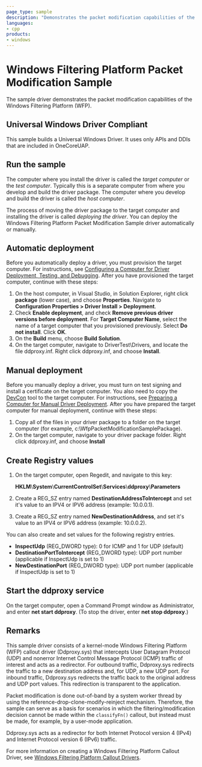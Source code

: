 ```yaml
---
page_type: sample
description: "Demonstrates the packet modification capabilities of the Windows Filtering Platform (WFP)."
languages:
- cpp
products:
- windows
---
```


<!---
    name: Windows Filtering Platform Packet Modification Sample
    platform: KMDF
    language: cpp
    category: Network
    description: Demonstrates the packet modification capabilities of the Windows Filtering Platform (WFP).
    samplefwlink: http://go.microsoft.com/fwlink/p/?LinkId=617930
--->

# Windows Filtering Platform Packet Modification Sample

The sample driver demonstrates the packet modification capabilities of the Windows Filtering Platform (WFP).

## Universal Windows Driver Compliant

This sample builds a Universal Windows Driver. It uses only APIs and DDIs that are included in OneCoreUAP.

Run the sample
--------------

The computer where you install the driver is called the *target computer* or the *test computer*. Typically this is a separate computer from where you develop and build the driver package. The computer where you develop and build the driver is called the *host computer*.

The process of moving the driver package to the target computer and installing the driver is called *deploying the driver*. You can deploy the Windows Filtering Platform Packet Modification Sample driver automatically or manually.

Automatic deployment
--------------------

Before you automatically deploy a driver, you must provision the target computer. For instructions, see [Configuring a Computer for Driver Deployment, Testing, and Debugging](http://msdn.microsoft.com/en-us/library/windows/hardware/). After you have provisioned the target computer, continue with these steps:

1.  On the host computer, in Visual Studio, in Solution Explorer, right click **package** (lower case), and choose **Properties**. Navigate to **Configuration Properties \> Driver Install \> Deployment**.
2.  Check **Enable deployment**, and check **Remove previous driver versions before deployment**. For **Target Computer Name**, select the name of a target computer that you provisioned previously. Select **Do not install**. Click **OK**.
3.  On the **Build** menu, choose **Build Solution**.
4.  On the target computer, navigate to DriverTest\\Drivers, and locate the file ddproxy.inf. Right click ddproxy.inf, and choose **Install**.

Manual deployment
-----------------

Before you manually deploy a driver, you must turn on test signing and install a certificate on the target computer. You also need to copy the [DevCon](http://msdn.microsoft.com/en-us/library/windows/hardware/ff544707) tool to the target computer. For instructions, see [Preparing a Computer for Manual Driver Deployment](https://docs.microsoft.com/en-us/windows-hardware/drivers/develop/preparing-a-computer-for-manual-driver-deployment). After you have prepared the target computer for manual deployment, continue with these steps:

1.  Copy all of the files in your driver package to a folder on the target computer (for example, c:\\WfpPacketModificationSamplePackage).
2.  On the target computer, navigate to your driver package folder. Right click ddproxy.inf, and choose **Install**

Create Registry values
----------------------

1.  On the target computer, open Regedit, and navigate to this key:

    **HKLM**\\**System**\\**CurrentControlSet**\\**Services**\\**ddproxy**\\**Parameters**

2.  Create a REG\_SZ entry named **DestinationAddressToIntercept** and set it's value to an IPV4 or IPV6 address (example: 10.0.0.1).

3.  Create a REG\_SZ entry named **NewDestinationAddress**, and set it's value to an IPV4 or IPV6 address (example: 10.0.0.2).

You can also create and set values for the following registry entries.

-   **InspectUdp** (REG\_DWORD type): 0 for ICMP and 1 for UDP (default)
-   **DestinationPortToIntercept** (REG\_DWORD type): UDP port number (applicable if InspectUdp is set to 1)
-   **NewDestinationPort** (REG\_DWORD type): UDP port number (applicable if InspectUdp is set to 1)

Start the ddproxy service
-------------------------

On the target computer, open a Command Prompt window as Administrator, and enter **net start ddproxy**. (To stop the driver, enter **net stop ddproxy**.)

Remarks
-------

This sample driver consists of a kernel-mode Windows Filtering Platform (WFP) callout driver (Ddproxy.sys) that intercepts User Datagram Protocol (UDP) and nonerror Internet Control Message Protocol (ICMP) traffic of interest and acts as a redirector. For outbound traffic, Ddproxy.sys redirects the traffic to a new destination address and, for UDP, a new UDP port. For inbound traffic, Ddproxy.sys redirects the traffic back to the original address and UDP port values. This redirection is transparent to the application.

Packet modification is done out-of-band by a system worker thread by using the reference-drop-clone-modify-reinject mechanism. Therefore, the sample can serve as a basis for scenarios in which the filtering/modification decision cannot be made within the `classifyFn()` callout, but instead must be made, for example, by a user-mode application.

Ddproxy.sys acts as a redirector for both Internet Protocol version 4 (IPv4) and Internet Protocol version 6 (IPv6) traffic.

For more information on creating a Windows Filtering Platform Callout Driver, see [Windows Filtering Platform Callout Drivers](http://msdn.microsoft.com/en-us/library/windows/hardware/ff571068).
